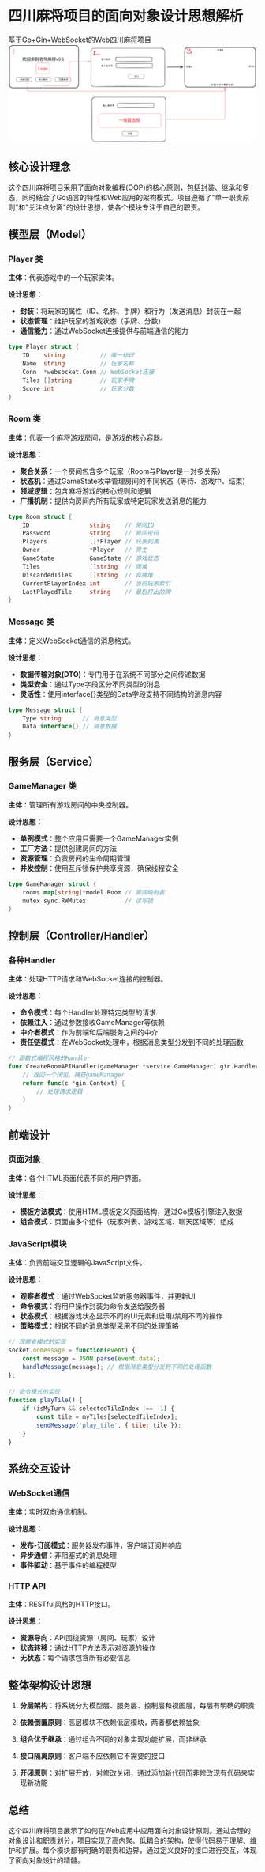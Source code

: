 
# 四川麻将项目的面向对象设计思想解析

基于Go+Gin+WebSocket的Web四川麻将项目
![alt text](static/image.png)



## 核心设计理念

这个四川麻将项目采用了面向对象编程(OOP)的核心原则，包括封装、继承和多态，同时结合了Go语言的特性和Web应用的架构模式。项目遵循了"单一职责原则"和"关注点分离"的设计思想，使各个模块专注于自己的职责。

## 模型层（Model）

### Player 类

**主体**：代表游戏中的一个玩家实体。

**设计思想**：
- **封装**：将玩家的属性（ID、名称、手牌）和行为（发送消息）封装在一起
- **状态管理**：维护玩家的游戏状态（手牌、分数）
- **通信能力**：通过WebSocket连接提供与前端通信的能力

```go
type Player struct {
    ID    string          // 唯一标识
    Name  string          // 玩家名称
    Conn  *websocket.Conn // WebSocket连接
    Tiles []string        // 玩家手牌
    Score int             // 玩家分数
}
```

### Room 类

**主体**：代表一个麻将游戏房间，是游戏的核心容器。

**设计思想**：
- **聚合关系**：一个房间包含多个玩家（Room与Player是一对多关系）
- **状态机**：通过GameState枚举管理房间的不同状态（等待、游戏中、结束）
- **领域逻辑**：包含麻将游戏的核心规则和逻辑
- **广播机制**：提供向房间内所有玩家或特定玩家发送消息的能力

```go
type Room struct {
    ID                 string    // 房间ID
    Password           string    // 房间密码
    Players            []*Player // 玩家列表
    Owner              *Player   // 房主
    GameState          GameState // 游戏状态
    Tiles              []string  // 牌堆
    DiscardedTiles     []string  // 弃牌堆
    CurrentPlayerIndex int       // 当前玩家索引
    LastPlayedTile     string    // 最后打出的牌
}
```

### Message 类

**主体**：定义WebSocket通信的消息格式。

**设计思想**：
- **数据传输对象(DTO)**：专门用于在系统不同部分之间传递数据
- **类型安全**：通过Type字段区分不同类型的消息
- **灵活性**：使用interface{}类型的Data字段支持不同结构的消息内容

```go
type Message struct {
    Type string      // 消息类型
    Data interface{} // 消息数据
}
```

## 服务层（Service）

### GameManager 类

**主体**：管理所有游戏房间的中央控制器。

**设计思想**：
- **单例模式**：整个应用只需要一个GameManager实例
- **工厂方法**：提供创建房间的方法
- **资源管理**：负责房间的生命周期管理
- **并发控制**：使用互斥锁保护共享资源，确保线程安全

```go
type GameManager struct {
    rooms map[string]*model.Room // 房间映射表
    mutex sync.RWMutex           // 读写锁
}
```

## 控制层（Controller/Handler）

### 各种Handler

**主体**：处理HTTP请求和WebSocket连接的控制器。

**设计思想**：
- **命令模式**：每个Handler处理特定类型的请求
- **依赖注入**：通过参数接收GameManager等依赖
- **中介者模式**：作为前端和后端服务之间的中介
- **责任链模式**：在WebSocket处理中，根据消息类型分发到不同的处理函数

```go
// 函数式编程风格的Handler
func CreateRoomAPIHandler(gameManager *service.GameManager) gin.HandlerFunc {
    // 返回一个闭包，捕获gameManager
    return func(c *gin.Context) {
        // 处理请求逻辑
    }
}
```

## 前端设计

### 页面对象

**主体**：各个HTML页面代表不同的用户界面。

**设计思想**：
- **模板方法模式**：使用HTML模板定义页面结构，通过Go模板引擎注入数据
- **组合模式**：页面由多个组件（玩家列表、游戏区域、聊天区域等）组成

### JavaScript模块

**主体**：负责前端交互逻辑的JavaScript文件。

**设计思想**：
- **观察者模式**：通过WebSocket监听服务器事件，并更新UI
- **命令模式**：将用户操作封装为命令发送给服务器
- **状态模式**：根据游戏状态显示不同的UI元素和启用/禁用不同的操作
- **策略模式**：根据不同的消息类型采用不同的处理策略

```javascript
// 观察者模式的实现
socket.onmessage = function(event) {
    const message = JSON.parse(event.data);
    handleMessage(message); // 根据消息类型分发到不同的处理函数
};

// 命令模式的实现
function playTile() {
    if (isMyTurn && selectedTileIndex !== -1) {
        const tile = myTiles[selectedTileIndex];
        sendMessage('play_tile', { tile: tile });
    }
}
```

## 系统交互设计

### WebSocket通信

**主体**：实时双向通信机制。

**设计思想**：
- **发布-订阅模式**：服务器发布事件，客户端订阅并响应
- **异步通信**：非阻塞式的消息处理
- **事件驱动**：基于事件的编程模型

### HTTP API

**主体**：RESTful风格的HTTP接口。

**设计思想**：
- **资源导向**：API围绕资源（房间、玩家）设计
- **状态转移**：通过HTTP方法表示对资源的操作
- **无状态**：每个请求包含所有必要信息

## 整体架构设计思想

1. **分层架构**：将系统分为模型层、服务层、控制层和视图层，每层有明确的职责

2. **依赖倒置原则**：高层模块不依赖低层模块，两者都依赖抽象

3. **组合优于继承**：通过组合不同的对象实现功能扩展，而非继承

4. **接口隔离原则**：客户端不应依赖它不需要的接口

5. **开闭原则**：对扩展开放，对修改关闭，通过添加新代码而非修改现有代码来实现新功能

## 总结

这个四川麻将项目展示了如何在Web应用中应用面向对象设计原则。通过合理的对象设计和职责划分，项目实现了高内聚、低耦合的架构，使得代码易于理解、维护和扩展。每个模块都有明确的职责和边界，通过定义良好的接口进行交互，体现了面向对象设计的精髓。
